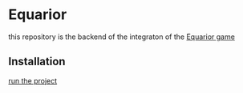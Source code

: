 # Equarior

this repository is the backend of the integraton of the [Equarior game]()





## Installation

[run the project](INSTALL.md)